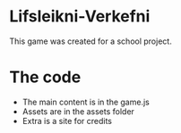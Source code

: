 # Lifsleikni-Verkefni
This game was created for a school project.

# The code
 - The main content is in the game.js
 - Assets are in the assets folder
 - Extra is a site for credits
